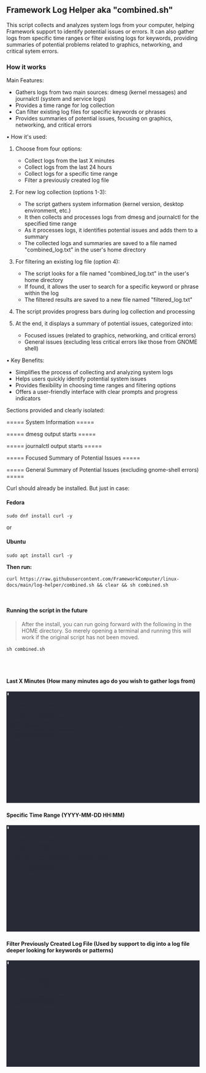 
## Framework Log Helper aka "combined.sh"

This script collects and analyzes system logs from your computer, helping Framework support to identify potential issues or errors. 
It can also gather logs from specific time ranges or filter existing logs for keywords, providing summaries of potential problems related to graphics, networking, and critical sytem errors.


### How it works

 Main Features:
  - Gathers logs from two main sources: dmesg (kernel messages) and journalctl (system and service logs)
  - Provides a time range for log collection
  - Can filter existing log files for specific keywords or phrases
  - Provides summaries of potential issues, focusing on graphics, networking, and critical errors

• How it's used:
  1. Choose from four options:
     - Collect logs from the last X minutes
     - Collect logs from the last 24 hours
     - Collect logs for a specific time range
     - Filter a previously created log file

  2. For new log collection (options 1-3):
     - The script gathers system information (kernel version, desktop environment, etc.)
     - It then collects and processes logs from dmesg and journalctl for the specified time range
     - As it processes logs, it identifies potential issues and adds them to a summary
     - The collected logs and summaries are saved to a file named "combined_log.txt" in the user's home directory

  3. For filtering an existing log file (option 4):
     - The script looks for a file named "combined_log.txt" in the user's home directory
     - If found, it allows the user to search for a specific keyword or phrase within the log
     - The filtered results are saved to a new file named "filtered_log.txt"

  4. The script provides progress bars during log collection and processing

  5. At the end, it displays a summary of potential issues, categorized into:
     - Focused issues (related to graphics, networking, and critical errors)
     - General issues (excluding less critical errors like those from GNOME shell)

• Key Benefits:
  - Simplifies the process of collecting and analyzing system logs
  - Helps users quickly identify potential system issues
  - Provides flexibility in choosing time ranges and filtering options
  - Offers a user-friendly interface with clear prompts and progress indicators
  
  Sections provided and clearly isolated:
  
  ===== System Information =====
  
  ===== dmesg output starts =====
  
  ===== journalctl output starts =====
  
  ===== Focused Summary of Potential Issues =====
  
  ===== General Summary of Potential Issues (excluding gnome-shell errors) =====
  


Curl should already be installed.
But just in case:

#### Fedora
```
sudo dnf install curl -y
```

or

#### Ubuntu
```
sudo apt install curl -y
```

**Then run:**

```
curl https://raw.githubusercontent.com/FrameworkComputer/linux-docs/main/log-helper/combined.sh && clear && sh combined.sh
```

<br />

#### Running the script in the future

>After the install, you can run going forward with the following in the HOME directory. So merely opening a terminal and running this will work if the original script has not been moved.<br />

```
sh combined.sh
```
<br /><br />

#### Last X Minutes (How many minutes ago do you wish to gather logs from)
![Last X Minutes](https://raw.githubusercontent.com/FrameworkComputer/linux-docs/main/log-helper/images/1.gif "Last X Minutes")


#### Specific Time Range (YYYY-MM-DD HH:MM)
![Specific Time Range](https://raw.githubusercontent.com/FrameworkComputer/linux-docs/main/log-helper/images/2.gif "Specific Time Range")


#### Filter Previously Created Log File (Used by support to dig into a log file deeper looking for keywords or patterns)
![Filter Previously Created Log File](https://raw.githubusercontent.com/FrameworkComputer/linux-docs/main/log-helper/images/3.gif "Filter Previously Created Log File")
